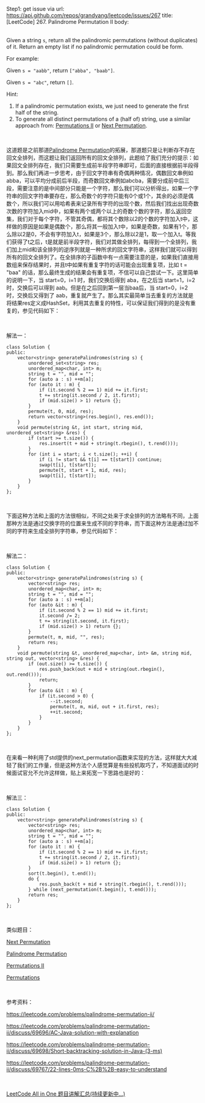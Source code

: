 Step1: get issue via url: https://api.github.com/repos/grandyang/leetcode/issues/267 
 title:[LeetCode] 267. Palindrome Permutation II 
 body:  
  

Given a string `s`, return all the palindromic permutations (without duplicates) of it. Return an empty list if no palindromic permutation could be form.

For example:

Given `s = "aabb"`, return `["abba", "baab"]`.

Given `s = "abc"`, return `[]`.

Hint:

  1. If a palindromic permutation exists, we just need to generate the first half of the string.
  2. To generate all distinct permutations of a (half of) string, use a similar approach from: [Permutations II](https://leetcode.com/problems/permutations-ii) or [Next Permutation](https://leetcode.com/problems/next-permutation).



 

这道题是之前那道[Palindrome Permutation](http://www.cnblogs.com/grandyang/p/5223238.html)的拓展，那道题只是让判断存不存在回文全排列，而这题让我们返回所有的回文全排列，此题给了我们充分的提示：如果回文全排列存在，我们只需要生成前半段字符串即可，后面的直接根据前半段得到。那么我们再进一步思考，由于回文字符串有奇偶两种情况，偶数回文串例如abba，可以平均分成前后半段，而奇数回文串例如abcba，需要分成前中后三段，需要注意的是中间部分只能是一个字符，那么我们可以分析得出，如果一个字符串的回文字符串要存在，那么奇数个的字符只能有0个或1个，其余的必须是偶数个，所以我们可以用哈希表来记录所有字符的出现个数，然后我们找出出现奇数次数的字符加入mid中，如果有两个或两个以上的奇数个数的字符，那么返回空集，我们对于每个字符，不管其奇偶，都将其个数除以2的个数的字符加入t中，这样做的原因是如果是偶数个，那么将其一般加入t中，如果是奇数，如果有1个，那么除以2是0，不会有字符加入t，如果是3个，那么除以2是1，取一个加入t。等我们获得了t之后，t是就是前半段字符，我们对其做全排列，每得到一个全排列，我们加上mid和该全排列的逆序列就是一种所求的回文字符串，这样我们就可以得到所有的回文全排列了。在全排序的子函数中有一点需要注意的是，如果我们直接用数组来保存结果时，并且t中如果有重复字符的话可能会出现重复项，比如 t = "baa" 的话，那么最终生成的结果会有重复项，不信可以自己尝试一下。这里简单的说明一下，当 start=0，i=1 时，我们交换后得到 aba，在之后当 start=1，i=2 时，交换后可以得到 aab。但是在之后回到第一层当baa后，当 start=0，i=2 时，交换后又得到了 aab，重复就产生了。那么其实最简单当去重复的方法就是将结果res定义成HashSet，利用其去重复的特性，可以保证我们得到的是没有重复的，参见代码如下：

 

解法一：
    
    
    class Solution {
    public:
        vector<string> generatePalindromes(string s) {
            unordered_set<string> res;
            unordered_map<char, int> m;
            string t = "", mid = "";
            for (auto a : s) ++m[a];
            for (auto it : m) {
                if (it.second % 2 == 1) mid += it.first;
                t += string(it.second / 2, it.first);
                if (mid.size() > 1) return {};
            }
            permute(t, 0, mid, res);
            return vector<string>(res.begin(), res.end());
        }
        void permute(string &t, int start, string mid, unordered_set<string> &res) {
            if (start >= t.size()) {
                res.insert(t + mid + string(t.rbegin(), t.rend()));
            } 
            for (int i = start; i < t.size(); ++i) {
                if (i != start && t[i] == t[start]) continue;
                swap(t[i], t[start]);
                permute(t, start + 1, mid, res);
                swap(t[i], t[start]);
            }
        }
    };

 

下面这种方法和上面的方法很相似，不同之处来于求全排列的方法略有不同，上面那种方法是通过交换字符的位置来生成不同的字符串，而下面这种方法是通过加不同的字符来生成全排列字符串，参见代码如下：

 

解法二：
    
    
    class Solution {
    public:
        vector<string> generatePalindromes(string s) {
            vector<string> res;
            unordered_map<char, int> m;
            string t = "", mid = "";
            for (auto a : s) ++m[a];
            for (auto &it : m) {
                if (it.second % 2 == 1) mid += it.first;
                it.second /= 2;
                t += string(it.second, it.first);
                if (mid.size() > 1) return {};
            }
            permute(t, m, mid, "", res);
            return res;
        }
        void permute(string &t, unordered_map<char, int> &m, string mid, string out, vector<string> &res) {
            if (out.size() >= t.size()) {
                res.push_back(out + mid + string(out.rbegin(), out.rend()));
                return;
            } 
            for (auto &it : m) {
                if (it.second > 0) {
                    --it.second;
                    permute(t, m, mid, out + it.first, res);
                    ++it.second;
                }
            }
        }
    };

 

在来看一种利用了std提供的next_permutation函数来实现的方法，这样就大大减轻了我们的工作量，但是这种方法个人感觉算是有些投机取巧了，不知道面试的时候面试官允不允许这样做，贴上来拓宽一下思路也是好的：

 

解法三：
    
    
    class Solution {
    public:
        vector<string> generatePalindromes(string s) {
            vector<string> res;
            unordered_map<char, int> m;
            string t = "", mid = "";
            for (auto a : s) ++m[a];
            for (auto it : m) {
                if (it.second % 2 == 1) mid += it.first;
                t += string(it.second / 2, it.first);
                if (mid.size() > 1) return {};
            }
            sort(t.begin(), t.end());
            do {
                res.push_back(t + mid + string(t.rbegin(), t.rend()));
            } while (next_permutation(t.begin(), t.end()));
            return res;
        }
    };

 

类似题目：

[Next Permutation](http://www.cnblogs.com/grandyang/p/4428207.html)

[Palindrome Permutation](http://www.cnblogs.com/grandyang/p/5223238.html)

[Permutations II](http://www.cnblogs.com/grandyang/p/4359825.html)

[Permutations](http://www.cnblogs.com/grandyang/p/4358848.html)

 

参考资料：

<https://leetcode.com/problems/palindrome-permutation-ii/>

<https://leetcode.com/problems/palindrome-permutation-ii/discuss/69696/AC-Java-solution-with-explanation>

<https://leetcode.com/problems/palindrome-permutation-ii/discuss/69698/Short-backtracking-solution-in-Java-(3-ms)>

<https://leetcode.com/problems/palindrome-permutation-ii/discuss/69767/22-lines-0ms-C%2B%2B-easy-to-understand>

 

[LeetCode All in One 题目讲解汇总(持续更新中...)](http://www.cnblogs.com/grandyang/p/4606334.html)
